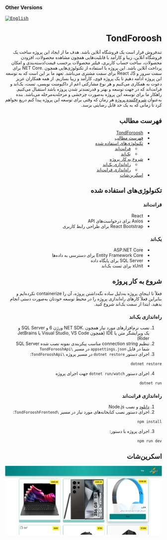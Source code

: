 ### Other Versions

<kbd>[<img title="English" alt="English" src="https://cdn.statically.io/gh/hjnilsson/country-flags/master/svg/us.svg" width="22">](./docs/README_EN.md)</kbd>

<div dir="rtl" align="right" style="text-align: right;">

# TondForoosh

تندفروش قرار است یک فروشگاه آنلاین باشد. هدف ما از ایجاد این پروژه ساخت یک فروشگاه آنلاین، زیبا و کارآمد با قابلیت‌هایی همچون مشاهده محصولات، افزودن محصولات، ساخت حساب کاربری، فیلتر محصولات برحسب قیمت/دسته‌بندی و امکان پرداخت آنلاین باشد. این پروژه با استفاده از تکنولوژی‌هایی همچون .NET Core برای سمت سرور و React JS برای سمت مشتری می‌باشد. تعهد ما بر این است که به توسعه این پروژه ادامه دهیم تا یک پروژه قوی، کارآمد و زیبا بسازیم. از همه همکاران عزیز دعوت به همکاری می‌کنیم و هر نوع مشارکتی اعم از داکیومنت نویسی، تست، بک‌اند و فرانت‌اند که در جهت توسعه و بهتر و قدرتمندتر شدن پروژه باشد استقبال می‌کنیم. راهکار ما برای توسعه این پروژه به‌صورت چرخشی و مرحله‌به‌مرحله می‌باشد. بنده به‌عنوان [شروع‌کننده پروژه](https://github.com/mohammadnazarkhani) هر زمان که وقتی برای توسعه این پروژه پیدا کنم دریغ نخواهم کرد تا زمانی که به یک حد قابل رضایتی برسد.

## فهرست مطالب

<ul style="list-style-position: inside;">
  <li><a href="#tondforoosh">TondForoosh</a></li>
  <li><a href="#فهرست-مطالب">فهرست مطالب</a></li>
  <li><a href="#تکنولوژیهای-استفاده-شده">تکنولوژی‌های استفاده شده</a>
    <ul>
      <li><a href="#فرانت‌اند">فرانت‌اند</a></li>
      <li><a href="#بک‌اند">بک‌اند</a></li>
    </ul>
  </li>
  <li><a href="#شروع-به-کار-پروژه">شروع به کار پروژه</a>
    <ul>
      <li><a href="#راه‌اندازی-بک‌اند">راه‌اندازی بک‌اند</a></li>
      <li><a href="#راه‌اندازی-فرانت‌اند">راه‌اندازی فرانت‌اند</a></li>
    </ul>
  </li>
  <li><a href="#اسکرین‌شات">اسکرین‌شات</a></li>
</ul>

## تکنولوژی‌های استفاده شده

### فرانت‌اند

<ul style="list-style-position: inside;">
  <li>React</li>
  <li>Axios برای درخواست‌های API</li>
  <li>React Bootstrap برای طراحی رابط کاربری</li>
</ul>

### بک‌اند

<ul style="list-style-position: inside;">
  <li>ASP.NET Core</li>
  <li>Entity Framework Core برای دسترسی به داده‌ها</li>
  <li>SQL Server برای پایگاه داده</li>
  <li>xUnit برای تست بک‌اند</li>
</ul>

## شروع به کار پروژه

فعلاً تا اینجای پروژه به‌دلیل ساده نگه‌داشتن پروژه، آن را containerize نکرده‌ایم و بنابراین فعلاً کارهای راه‌اندازی پروژه را در محیط توسعه خودتان به‌صورت دستی انجام بدهید. ابتدا از سمت بک‌اند شروع کنید.

### راه‌اندازی بک‌اند

1. نصب نرم‌افزارهای مورد نیاز همچون .NET SDK ورژن 6 و SQL Server و یک ویرایشگر متن یا IDE (همچون Visual Studio, VS Code یا JetBrains Rider)
2. تنظیم connection string مناسب پیکربندی نمونه نصب شده SQL Server شما در فایل `appsettings.json` در مسیر `\TondForooshApi`
3. اجرای دستور `dotnet restore` در مسیر پروژه `\TondForooshApi`:

```bash
dotnet restore
```

4. اجرای دستور `dotnet run/watch` جهت اجرای پروژه

```bash
dotnet run
```

### راه‌اندازی فرانت‌اند

1. [دانلود](https://nodejs.org/en/download) و نصب Node.js
2. اجرای دستور نصب کتابخانه‌های مورد نیاز در مسیر `\TondForooshFrontend`:

```bash
npm install
```

3. اجرای پروژه با دستور:

```bash
npm run dev
```

## اسکرین‌شات

![Screenshot](Screenshot_2025-03-10_204204.png)

</div>
